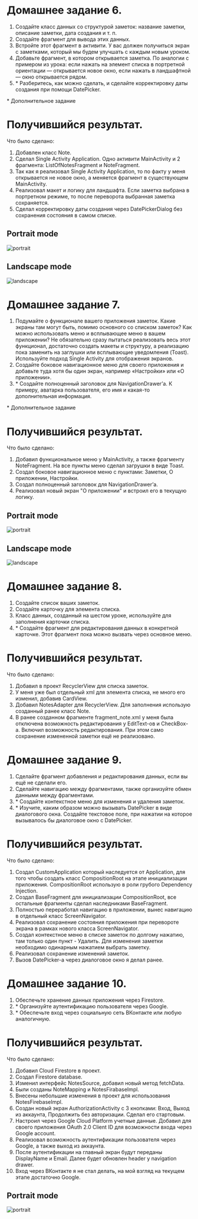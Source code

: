 # Домашнее задание 6.
1. Создайте класс данных со структурой заметок: название заметки, описание заметки, дата создания и т. п.
2. Создайте фрагмент для вывода этих данных.
3. Встройте этот фрагмент в активити. У вас должен получиться экран с заметками, который мы будем улучшать с каждым новым уроком.
4. Добавьте фрагмент, в котором открывается заметка. По аналогии с примером из урока: если нажать на элемент списка в портретной ориентации — открывается новое окно, если нажать в ландшафтной — окно открывается рядом.
5. \* Разберитесь, как можно сделать, и сделайте корректировку даты создания при помощи DatePicker.

\* Дополнительное задание

# Получившийся результат.

Что было сделано:
1. Добавлен класс Note.
2. Сделал Single Activity Application. Одно активити MainActivity и 2 фрагмента: ListOfNotesFragment и NoteFragment.
3. Так как я реализовал Single Activity Application, то по факту у меня открывается не новое окно, а меняется фрагмент в существующем MainActivity.  
4. Реализовал макет и логику для ландшафта. Если заметка выбрана в портретном режиме, то после переворота выбранная заметка сохраняется.
5. Сделал корректировку даты создания через DatePickerDialog без сохранения состояния в самом списке. 

## Portrait mode
![portrait](images/homework06_portrait.png)

## Landscape mode
![landscape](images/homework06_landscape.png)

# Домашнее задание 7.
1. Подумайте о функционале вашего приложения заметок. Какие экраны там могут быть, помимо основного со списком заметок? Как можно использовать меню и всплывающее меню в вашем приложении? Не обязательно сразу пытаться реализовать весь этот функционал, достаточно создать макеты и структуру, а реализацию пока заменить на заглушки или всплывающие уведомления (Toast). Используйте подход Single Activity для отображения экранов.
2. Создайте боковое навигационное меню для своего приложения и добавьте туда хотя бы один экран, например «Настройки» или «О приложении».
3. \* Создайте полноценный заголовок для NavigationDrawer’а. К примеру, аватарка пользователя, его имя и какая-то дополнительная информация.

\* Дополнительное задание

# Получившийся результат.

Что было сделано:
1. Добавил функциональное меню у MainActivity, а также фрагменту NoteFragment. На все пункты меню сделал загрушки в виде Toast.
2. Создал боковое навигационное меню с пунктами: Заметки, О приложении, Настройки.
3. Создал полноценный заголовок для NavigationDrawer’а.
4. Реализовал новый экран "О приложении" и встроил его в текущую логику.

## Portrait mode
![portrait](images/homework07_portrait.png)

## Landscape mode
![landscape](images/homework07_landscape.png)

# Домашнее задание 8.
1. Создайте список ваших заметок.
2. Создайте карточку для элемента списка.
3. Класс данных, созданный на шестом уроке, используйте для заполнения карточки списка.
4. \* Создайте фрагмент для редактирования данных в конкретной карточке. Этот фрагмент пока можно вызвать через основное меню.

# Получившийся результат.

Что было сделано:
1. Добавил в проект RecyclerView для списка заметок.
2. У меня уже был отдельный xml для элемента списка, не много его изменил, добавив CardView.
3. Добавил NotesAdapter для RecyclerView. Для заполнения использую созданный ранее класс Note.
4. В ранее созданном фрагменте fragment_note.xml у меня была отключена возможность редактирования у EditText-ов и CheckBox-а. Включил возможность редактирования. При этом само сохранение измененной заметки ещё не реализовано.

# Домашнее задание 9.
1. Сделайте фрагмент добавления и редактирования данных, если вы ещё не сделали его.
2. Сделайте навигацию между фрагментами, также организуйте обмен данными между фрагментами.
3. \* Создайте контекстное меню для изменения и удаления заметок.
4. \* Изучите, каким образом можно вызывать DatePicker в виде диалогового окна. Создайте текстовое поле, при нажатии на которое вызывалось бы диалоговое окно с DatePicker.

# Получившийся результат.

Что было сделано:
1. Создал CustomApplication который наследуется от Application, для того чтобы создать класс CompositionRoot на этапе инициализации приложения. CompositionRoot использую в роли грубого Dependency Injection. 
2. Создал BaseFragment для инициализации CompositionRoot, все остальные фрагменты сделал наследниками BaseFragment.
3. Полностью переработал навигацию в приложении, вынес навигацию в отдельный класс ScreenNavigator. 
4. Реализовал сохранение состояния приложения при перевороте экрана в рамках нового класса ScreenNavigator.
5. Создал контекстное меню в списке заметок по долгому нажатию, там только один пункт - Удалить. Для изменения заметки необходимо одинарным нажатием выбрать заметку.
6. Реализовал сохранение изменений заметок.
7. Вызов DatePicker-а через диалоговое окно я делал ранее.  

# Домашнее задание 10.
1. Обеспечьте хранение данных приложения через Firestore.
2. \* Организуйте аутентификацию пользователя через Google.
3. \* Обеспечьте вход через социальную сеть ВКонтакте или любую аналогичную.

# Получившийся результат.

Что было сделано:
1. Добавил Cloud Firestore в проект. 
2. Создал Firestore database.
3. Изменил интерфейс NotesSource, добавил новый метод fetchData.
4. Были созданы NoteMapping и NotesFirabaseImpl. 
5. Внесены небольшие изменения в проект для использования NotesFirebaseImpl.
6. Создан новый экран AuthorizationActivity с 3 кнопками: Вход, Выход из аккаунта, Продолжить без авторизации. Сделал его стартовым.
7. Настроил через Google Cloud Platform учетные данные. Добавил для своего приложения OAuth 2.0 Client ID для возможности входа через Google account.
8. Реализовал возможность аутентификации пользователя через Google, а также выход из аккаунта.
9. После аутентификации на главный экран будут переданы DisplayName и Email. Далее будет обновлен header у navigation drawer.
10. Вход через ВКонтакте я не стал делать, на мой взгляд на текущем этапе достаточно Google.

## Portrait mode
![portrait](images/homework10_portrait.png)